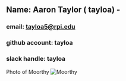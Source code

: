 ## Name: Aaron Taylor ( tayloa) - 
### email: tayloa5@rpi.edu 
### github account: tayloa
### slack handle: tayloa
Photo of Moorthy ![Moorthy](images/aaron.jpg)
